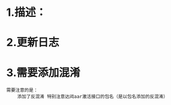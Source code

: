 ﻿# 1.描述：
     

# 2.更新日志


# 3.需要添加混淆

    需要注意的是：
        添加了反混淆 特别注意达闼aar激活接口的包名（是以包名添加的反混淆）
    



